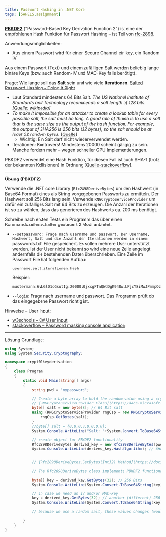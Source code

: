 ```yaml
---
title: Passwort Hashing in .NET Core
tags: [5AHELS,assignment]
---
```


**[PBKDF2](https://en.wikipedia.org/wiki/PBKDF2)** ("Password-Based Key Derivation Function 2") ist eine der empfohlenen Hash Funktion für Passwort Hashing – ist Teil von [rfc-2898](https://tools.ietf.org/html/rfc2898#section-5.2). 

Anwendungsmöglichkeiten:

- Aus einem Passwort wird für einen Secure Channel ein key, ein Random IV

Aus einem Passwort (Text) und einem zufälligen Salt werden beliebig lange binäre Keys (bzw. auch Random-IV und MAC-Key falls benötigt).

Frage: Wie lange soll das **Salt** sein und wie viele **Iterationen**. [Salted Password Hashing - Doing it Right](https://crackstation.net/hashing-security.htm#salt)

- Laut Standard mindestens 64 Bits Salt. *The US National Institute of Standards and Technology recommends a salt length of 128 bits.[[Quelle: wikipedia](https://en.wikipedia.org/wiki/PBKDF2)]*
- *To make it impossible for an attacker to create a lookup table for every possible salt, the salt must be long. A good rule of thumb is to use a salt that is the same size as the output of the hash function. For example, the output of SHA256 is 256 bits (32 bytes), so the salt should be at least 32 random bytes.* [[Quelle](https://crackstation.net/hashing-security.htm#salt)]
  - Wichtig: Ein Salt darf nicht wiederverwendet werden. 
- Iterationen: Kontrovers! Mindestens 20000 scheint gängig zu sein. Manche fordern mehr – wegen schneller GPU Implementierungen.

PBKDF2 verwendet eine Hash Funktion, für diesen Fall ist auch SHA-1 (trotz der bekannten Kollisionen) in Ordnung [[Quelle-stackoverflow](https://stackoverflow.com/questions/4938906/is-sha1-still-secure-for-use-as-hash-function-in-pbkdf2)].



---

**Übung (PBKDF2)**

Verwende die .NET core Library (`Rfc2898DeriveBytes`) um den Hashwert (in Base64 Format) eines als String vorgegebenen Passworts zu ermitteln. Der Hashwert soll 256 Bits lang sein. Verwende `RNGCryptoServiceProvider` um dafür ein zufälliges Salt mit 64 Bits zu erzeugen. Die Anzahl der Iterationen ist so zu wählen, dass das generieren des Hashwerts ca. 200 ms benötigt.

Schreibe nach ersten Tests ein Programm das über einen Kommandozeilenschalter gesteuert 2 Modi anbietet:

- `--setpassword: Frage nach username und passwort. Der Username, Hashwert, Salt und die Anzahl der Iterationen werden in einem `passwords.txt` File gespeichert. Es sollen mehrere User unterstützt werden. Ist der User nicht bekannt so wird eine neue Zeile angelegt andernfalls die bestehenden Daten überschrieben.
  Eine Zeile im Passwort File hat folgenden Aufbau:

  ```
  username:salt:iterationen:hash
  ```

  Beispiel:

  ```
  mustermann:6vLGlD1cGsutIg:20000:0jxxgFTnQWdDgK948wiLPjcY8iMwJPmmpQzx6kIwe74mjLvv
  ```

- `--login`: Frage nach username und passwort. Das Programm prüft ob das eingegebene Passwort richtig ist.

Hinweise – User Input:

- [w3schools – C# User Input](https://www.w3schools.com/cs/cs_user_input.asp)
- [stackoverflow – Password masking console application](https://stackoverflow.com/questions/3404421/password-masking-console-application)

---



Lösung Grundlage:



```csharp
using System;
using System.Security.Cryptography;

namespace crypt02keyderivation
{
    class Program
    {
        static void Main(string[] args)
        {
            string pwd = "mypassword";

            // Create a byte array to hold the random value using a cryptographic Random Number Generator (RNG).
            // [RNGCryptoServiceProvider Class](https://docs.microsoft.com/en-us/dotnet/api/system.security.cryptography.rngcryptoserviceprovider?view=netcore-3.1)
            byte[] salt = new byte[8]; // 64 Bit salt
            using (RNGCryptoServiceProvider rngCsp = new RNGCryptoServiceProvider()){
            	rngCsp.GetBytes(salt);
            }
            //byte[] salt = {0,0,0,0,0,0,0,0};
            System.Console.WriteLine("Salt: "+System.Convert.ToBase64String(salt));

            // create object for PBKDF2 functionality
            Rfc2898DeriveBytes derived_key = new Rfc2898DeriveBytes(pwd, salt, iterations: 100000);
          	System.Console.WriteLine(derived_key.HashAlgorithm); // SHA1 = 160-bit (20-byte) hash value


            // [Rfc2898DeriveBytes.GetBytes(Int32) Method](https://docs.microsoft.com/en-us/dotnet/api/system.security.cryptography.rfc2898derivebytes.getbytes?view=netcore-3.1#System_Security_Cryptography_Rfc2898DeriveBytes_GetBytes_System_Int32_)

            // The Rfc2898DeriveBytes class implements PBKDF2 functionality by using a pseudorandom number generator based on HMACSHA1. The Rfc2898DeriveBytes class takes a password, a salt, and an iteration count, and then generates keys through calls to the GetBytes method. **Repeated calls to this method** will not generate the same key; instead, appending two calls of the GetBytes method with a cb parameter value of 20 is the equivalent of calling the GetBytes method once with a cb parameter value of 40.

            byte[] key = derived_key.GetBytes(32); // 256 Bits
            System.Console.WriteLine(System.Convert.ToBase64String(key));

            // in case we need an IV and/or MAC-key
            key = derived_key.GetBytes(32); // another (different) 256 Bits
            System.Console.WriteLine(System.Convert.ToBase64String(key));

            // because we use a random salt, these values changes (would not if salt=0)

        }
    }
}
```

